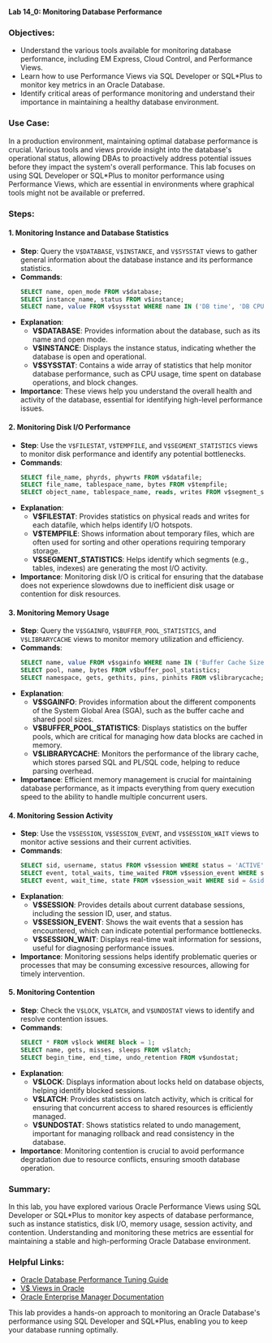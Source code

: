 **Lab 14_0: Monitoring Database Performance**

### Objectives:
- Understand the various tools available for monitoring database performance, including EM Express, Cloud Control, and Performance Views.
- Learn how to use Performance Views via SQL Developer or SQL*Plus to monitor key metrics in an Oracle Database.
- Identify critical areas of performance monitoring and understand their importance in maintaining a healthy database environment.

### Use Case:
In a production environment, maintaining optimal database performance is crucial. Various tools and views provide insight into the database's operational status, allowing DBAs to proactively address potential issues before they impact the system's overall performance. This lab focuses on using SQL Developer or SQL*Plus to monitor performance using Performance Views, which are essential in environments where graphical tools might not be available or preferred.

### Steps:

#### 1. **Monitoring Instance and Database Statistics**
   - **Step**: Query the `V$DATABASE`, `V$INSTANCE`, and `V$SYSSTAT` views to gather general information about the database instance and its performance statistics.
   - **Commands**:
     ```sql
     SELECT name, open_mode FROM v$database;
     SELECT instance_name, status FROM v$instance;
     SELECT name, value FROM v$sysstat WHERE name IN ('DB time', 'DB CPU', 'DB block changes');
     ```
   - **Explanation**:
     - **V$DATABASE**: Provides information about the database, such as its name and open mode.
     - **V$INSTANCE**: Displays the instance status, indicating whether the database is open and operational.
     - **V$SYSSTAT**: Contains a wide array of statistics that help monitor database performance, such as CPU usage, time spent on database operations, and block changes.
   - **Importance**: These views help you understand the overall health and activity of the database, essential for identifying high-level performance issues.

#### 2. **Monitoring Disk I/O Performance**
   - **Step**: Use the `V$FILESTAT`, `V$TEMPFILE`, and `V$SEGMENT_STATISTICS` views to monitor disk performance and identify any potential bottlenecks.
   - **Commands**:
     ```sql
     SELECT file_name, phyrds, phywrts FROM v$datafile;
     SELECT file_name, tablespace_name, bytes FROM v$tempfile;
     SELECT object_name, tablespace_name, reads, writes FROM v$segment_statistics;
     ```
   - **Explanation**:
     - **V$FILESTAT**: Provides statistics on physical reads and writes for each datafile, which helps identify I/O hotspots.
     - **V$TEMPFILE**: Shows information about temporary files, which are often used for sorting and other operations requiring temporary storage.
     - **V$SEGMENT_STATISTICS**: Helps identify which segments (e.g., tables, indexes) are generating the most I/O activity.
   - **Importance**: Monitoring disk I/O is critical for ensuring that the database does not experience slowdowns due to inefficient disk usage or contention for disk resources.

#### 3. **Monitoring Memory Usage**
   - **Step**: Query the `V$SGAINFO`, `V$BUFFER_POOL_STATISTICS`, and `V$LIBRARYCACHE` views to monitor memory utilization and efficiency.
   - **Commands**:
     ```sql
     SELECT name, value FROM v$sgainfo WHERE name IN ('Buffer Cache Size', 'Shared Pool Size', 'Large Pool Size');
     SELECT pool, name, bytes FROM v$buffer_pool_statistics;
     SELECT namespace, gets, gethits, pins, pinhits FROM v$librarycache;
     ```
   - **Explanation**:
     - **V$SGAINFO**: Provides information about the different components of the System Global Area (SGA), such as the buffer cache and shared pool sizes.
     - **V$BUFFER_POOL_STATISTICS**: Displays statistics on the buffer pools, which are critical for managing how data blocks are cached in memory.
     - **V$LIBRARYCACHE**: Monitors the performance of the library cache, which stores parsed SQL and PL/SQL code, helping to reduce parsing overhead.
   - **Importance**: Efficient memory management is crucial for maintaining database performance, as it impacts everything from query execution speed to the ability to handle multiple concurrent users.

#### 4. **Monitoring Session Activity**
   - **Step**: Use the `V$SESSION`, `V$SESSION_EVENT`, and `V$SESSION_WAIT` views to monitor active sessions and their current activities.
   - **Commands**:
     ```sql
     SELECT sid, username, status FROM v$session WHERE status = 'ACTIVE';
     SELECT event, total_waits, time_waited FROM v$session_event WHERE sid = &sid;
     SELECT event, wait_time, state FROM v$session_wait WHERE sid = &sid;
     ```
   - **Explanation**:
     - **V$SESSION**: Provides details about current database sessions, including the session ID, user, and status.
     - **V$SESSION_EVENT**: Shows the wait events that a session has encountered, which can indicate potential performance bottlenecks.
     - **V$SESSION_WAIT**: Displays real-time wait information for sessions, useful for diagnosing performance issues.
   - **Importance**: Monitoring sessions helps identify problematic queries or processes that may be consuming excessive resources, allowing for timely intervention.

#### 5. **Monitoring Contention**
   - **Step**: Check the `V$LOCK`, `V$LATCH`, and `V$UNDOSTAT` views to identify and resolve contention issues.
   - **Commands**:
     ```sql
     SELECT * FROM v$lock WHERE block = 1;
     SELECT name, gets, misses, sleeps FROM v$latch;
     SELECT begin_time, end_time, undo_retention FROM v$undostat;
     ```
   - **Explanation**:
     - **V$LOCK**: Displays information about locks held on database objects, helping identify blocked sessions.
     - **V$LATCH**: Provides statistics on latch activity, which is critical for ensuring that concurrent access to shared resources is efficiently managed.
     - **V$UNDOSTAT**: Shows statistics related to undo management, important for managing rollback and read consistency in the database.
   - **Importance**: Monitoring contention is crucial to avoid performance degradation due to resource conflicts, ensuring smooth database operation.

### Summary:
In this lab, you have explored various Oracle Performance Views using SQL Developer or SQL*Plus to monitor key aspects of database performance, such as instance statistics, disk I/O, memory usage, session activity, and contention. Understanding and monitoring these metrics are essential for maintaining a stable and high-performing Oracle Database environment.

### Helpful Links:
- [Oracle Database Performance Tuning Guide](https://docs.oracle.com/en/database/oracle/oracle-database/19/tgdba/index.html)
- [V$ Views in Oracle](https://docs.oracle.com/en/database/oracle/oracle-database/19/refrn/V-Views.html)
- [Oracle Enterprise Manager Documentation](https://docs.oracle.com/en/enterprise-manager/index.html)

This lab provides a hands-on approach to monitoring an Oracle Database's performance using SQL Developer and SQL*Plus, enabling you to keep your database running optimally.
